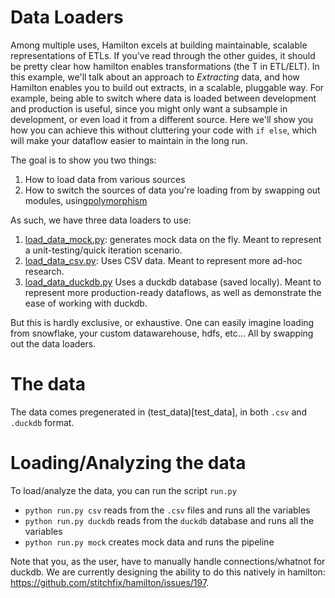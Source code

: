 # Data Loaders

Among multiple uses, Hamilton excels at building maintainable, scalable representations of ETLs.
If you've read through the other guides, it should be pretty clear how hamilton enables transformations (the T in ETL/ELT).
In this example, we'll talk about an approach to _Extracting_ data, and how Hamilton enables you to build out extracts,
in a scalable, pluggable way. For example, being able to switch where data is loaded between development and production
is useful, since you might only want a subsample in development, or even load it from a different source.
Here we'll show you how you can achieve this without cluttering your code with `if else`,
which will make your dataflow easier to maintain in the long run.

The goal is to show you two things:

1. How to load data from various sources
2. How to switch the sources of data you're loading from by swapping out modules, using[polymorphism](https://en.wikipedia.org/wiki/Polymorphism_(computer_science))

As such, we have three data loaders to use:

1. [load_data_mock.py](load_data_mock.py): generates mock data on the fly. Meant to represent a unit-testing/quick iteration scenario.
2. [load_data_csv.py](load_data_csv.py): Uses CSV data. Meant to represent more ad-hoc research.
3. [load_data_duckdb.py](load_data_duckdb.py) Uses a duckdb database (saved locally). Meant to represent more production-ready dataflows,
as well as demonstrate the ease of working with duckdb.

But this is hardly exclusive, or exhaustive. One can easily imagine loading from snowflake, your custom datawarehouse, hdfs, etc...
All by swapping out the data loaders.

# The data

The data comes pregenerated in (test_data)[test_data], in both `.csv` and `.duckdb` format.

# Loading/Analyzing the data

To load/analyze the data, you can run the script `run.py`

- `python run.py csv` reads from the `.csv` files and runs all the variables
- `python run.py duckdb` reads from the `duckdb` database and runs all the variables
- `python run.py mock` creates mock data and runs the pipeline

Note that you, as the user, have to manually handle connections/whatnot for duckdb.
We are currently designing the ability to do this natively in hamilton: https://github.com/stitchfix/hamilton/issues/197.
